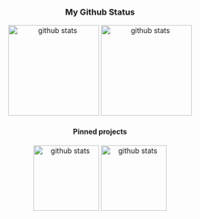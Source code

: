 <div align="center">

  ### My Github Status

  [<img height="180em" alt="github stats" src="https://github-readme-stats.vercel.app/api?username=pedrobritobr&show_icons=true&theme=dark&count_private=true"/>](https://github.com/pedrobritobr)
  [<img height="180em" alt="github stats" src="https://github-readme-stats.vercel.app/api/top-langs/?username=pedrobritobr&layout=compact&theme=dark"/>](https://github.com/pedrobritobr)

  #### Pinned projects  

  [<img height="130em" alt="github stats" src="https://github-readme-stats.vercel.app/api/pin/?username=pedrobritobr&repo=TrybeScheduleNotification-Extension&theme=github_dark"/>](https://github.com/pedrobritobr/TrybeScheduleNotification-Extension)
  [<img height="130em" alt="github stats" src="https://github-readme-stats.vercel.app/api/pin/?username=pedrobritobr&repo=pedrobrito.dev&theme=github_dark"/>](https://github.com/pedrobritobr/pedrobrito.dev)

<!--
**pedrobritobr/pedrobritobr** is a ✨ _special_ ✨ repository because its `README.md` (this file) appears on your GitHub profile.

Here are some ideas to get you started:

- 🔭 I’m currently working on ...
- 🌱 I’m currently learning ...
- 👯 I’m looking to collaborate on ...
- 🤔 I’m looking for help with ...
- 💬 Ask me about ...
- 📫 How to reach me: ...
- 😄 Pronouns: ...
- ⚡ Fun fact: ...
-->
</div>
